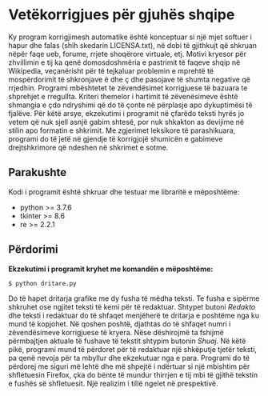# Vetëkorrigjues për gjuhës shqipe

Ky program korrigjimesh automatike është konceptuar si një mjet softuer
i hapur dhe falas (shih skedarin LICENSA.txt), në dobi të gjithkujt që
shkruan nëpër faqe ueb, forume, rrjete shoqërore virtuale, etj. Motivi
kryesor për zhvillimin e tij ka qenë domosdoshmëria e pastrimit të faqeve
shqip në Wikipedia, veçanërisht për të tejkaluar problemin e mprehtë të
mospërdorimit të shkronjave ë dhe ç dhe pasojave të shumta negative që
rrjedhin. Programi mbështetet te zëvendësimet korrigjuese të bazuara te
shprehjet e rregullta. Kriteri themelor i hartimit të zëvenësimeve është
shmangia e çdo ndryshimi që do të çonte në përplasje apo dykuptimësi të
fjalëve. Për këtë arsye, ekzekutimi i programit në çfarëdo teksti hyrës
jo vetem që nuk sjell asnjë gabim shtesë, por nuk shkakton as devijime në
stilin apo formatin e shkrimit. Me zgjerimet leksikore të parashikuara,
programi do të jetë në gjendje të korrigjojë shumicën e gabimeve 
drejtshkrimore që ndeshen në shkrimet e sotme.

## Parakushte

Kodi i programit është shkruar dhe testuar me libraritë e mëposhtëme:
- python >= 3.7.6
- tkinter >= 8.6
- re >= 2.2.1

## Përdorimi

**Ekzekutimi i programit kryhet me komandën e mëposhtëme:**

```
$ python dritare.py
```
Do të hapet dritarja grafike me dy fusha të mëdha teksti. Te fusha 
e sipërme shkruhet ose ngjitet teksti të kemi për të redaktuar. Shtypet
butoni *Redakto* dhe teksti i redaktuar do të shfaqet menjëherë te dritarja
e poshtëme nga ku mund të kopjohet. Në qoshen poshtë, djathtas do të 
shfaqet numri i zëvendësimeve korrigjuese të kryera. Nëse dëshirojmë ta
fshijmë përmbajtjen aktuale të fushave të tekstit shtypim butonin *Shuaj*.
Në këtë pikë, programi mund të përdoret për të redaktuar një shkëputje
tjetër teksti, pa qenë nevoja për ta mbyllur dhe ekzekutuar nga e para.
Programi do të përdorej me siguri më lehtë dhe më shpejtë i ndërtuar si një 
mbishtim për shfletuesin Firefox, çka do bënte të mundur thirrjen e tij
mbi të gjithë tekstin e fushës së shfletuesit. Një realizim i tillë ngelet
në prespektivë.

  

